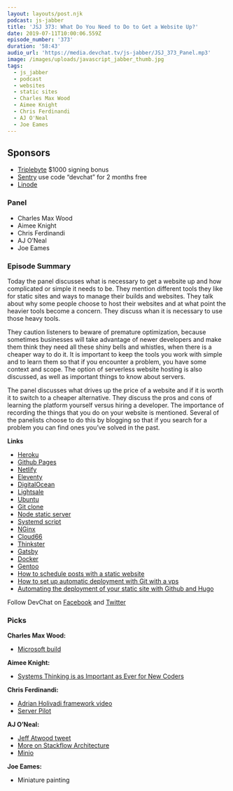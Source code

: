 ```yaml
---
layout: layouts/post.njk
podcast: js-jabber
title: 'JSJ 373: What Do You Need to Do to Get a Website Up?'
date: 2019-07-11T10:00:06.559Z
episode_number: '373'
duration: '58:43'
audio_url: 'https://media.devchat.tv/js-jabber/JSJ_373_Panel.mp3'
image: /images/uploads/javascript_jabber_thumb.jpg
tags:
  - js_jabber
  - podcast
  - websites
  - static sites
  - Charles Max Wood
  - Aimee Knight
  - Chris Ferdinandi
  - AJ O'Neal
  - Joe Eames
---
```

## **Sponsors**



*   [Triplebyte](http://triplebyte.com/jsjabber) $1000 signing bonus
*   [Sentry](https://sentry.io/) use code “devchat” for 2 months free
*   [Linode](http://linode.com/javascriptjabber)


### **Panel**



*   Charles Max Wood
*   Aimee Knight
*   Chris Ferdinandi
*   AJ O’Neal
*   Joe Eames


### **Episode Summary**

Today the panel discusses what is necessary to get a website up and how complicated or simple it needs to be. They mention different tools they like for static sites and ways to manage their builds and websites. They talk about why some people choose to host their websites and at what point the heavier tools become a concern. They discuss whan it is necessary to use those heavy tools. 

They caution listeners to beware of premature optimization, because sometimes businesses will take advantage of newer developers and make them think they need all these shiny bells and whistles, when there is a cheaper way to do it. It is important to keep the tools you work with simple and to learn them so that if you encounter a problem, you have some context and scope. The option of serverless website hosting is also discussed, as well as important things to know about servers.

The panel discusses what drives up the price of a website and if it is worth it to switch to a cheaper alternative. They discuss the pros and cons of learning the platform yourself versus hiring a developer. The importance of recording the things that you do on your website is mentioned. Several of the panelists choose to do this by blogging so that if you search for a problem you can find ones you’ve solved in the past.

**Links**



*   [Heroku](https://www.heroku.com/)
*   [Github Pages](https://pages.github.com/)
*   [Netlify](https://www.netlify.com/)
*   [Eleventy](https://www.11ty.io/)
*   [DigitalOcean](https://www.digitalocean.com/)
*   [Lightsale](https://aws.amazon.com/lightsail/)
*   [Ubuntu](https://ubuntu.com/)
*   [Git clone](https://www.atlassian.com/git/tutorials/setting-up-a-repository/git-clone)
*   [Node static server](https://www.npmjs.com/package/static-server)
*   [Systemd script](https://unix.stackexchange.com/questions/47695/how-to-write-startup-script-for-systemd)
*   [NGinx](https://www.nginx.com/)
*   [Cloud66](https://www.cloud66.com/)
*   [Thinkster](https://thinkster.io/)
*   [Gatsby](https://www.gatsbyjs.org/)
*   [Docker](https://www.docker.com/)
*   [Gentoo](https://www.gentoo.org/)
*   [How to schedule posts with a static website](https://gomakethings.com/how-to-schedule-posts-with-a-static-website/)
*   [How to set up automatic deployment with Git with a vps](https://www.digitalocean.com/community/tutorials/how-to-set-up-automatic-deployment-with-git-with-a-vps)
*   [Automating the deployment of your static site with Github and Hugo](https://gomakethings.com/automating-the-deployment-of-your-static-site-with-hugo-and-github/)

Follow DevChat on [Facebook](https://www.facebook.com/DevChattv/?__tn__=%2Cd%2CP-R&eid=ARDBDrBnK71PDmx_8gE_IeIEo5SnM7cyzylVBjAwfaOo1ck_6q3GXuRBfaUQZaWVvFGyEVjrhDwnS_tV) and [Twitter](https://twitter.com/devchattv?lang=en)


### **Picks**

**Charles Max Wood:**



*   [Microsoft build](https://www.microsoft.com/en-us/build)

**Aimee Knight:**



*   [Systems Thinking is as Important as Ever for New Coders](https://www.hanselman.com/blog/SystemsThinkingAsImportantAsEverForNewCoders.aspx)

**Chris Ferdinandi:**



*   [Adrian Holivadi framework video](https://www.youtube.com/watch?v=VvOsegaN9Wk)
*   [Server Pilot](https://serverpilot.io/)

**AJ O’Neal:**



*   [Jeff Atwood tweet](https://twitter.com/codinghorror/status/1070112411326136320)
*   [More on Stackflow Architecture](https://nickcraver.com/blog/2016/02/17/stack-overflow-the-architecture-2016-edition)
*   [Minio](https://github.com/minio/minio)

**Joe Eames:**



*   Miniature painting

<!-- Docs to Markdown version 1.0β17 -->
